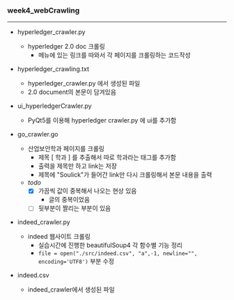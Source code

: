 ### week4_webCrawling
---

- hyperledger_crawler.py
  - hyperledger 2.0 doc 크롤링
    - 메뉴에 있는 링크를 따와서 각 페이지를 크롤링하는 코드작성  

- hyperledger_crawling.txt
  - hyperledger_crawler.py 에서 생성된 파일
  - 2.0 document의 본문이 담겨있음

- ui_hyperledgerCrawler.py
  - PyQt5를 이용해 hyperledger crawler.py 에 ui를 추가함


- go_crawler.go
  - 산업보안학과 페이지를 크롤링
    - 제목 [ 학과 ] 를 추출해서 따로 학과라는 태그를 추가함
    - 출력을 제목만 하고 link는 저장
    - 제목에 "Soulick"가 들어간 link만 다시 크롤링해서 본문 내용을 출력
  - _todo_
    - [x] 가끔씩 값이 중복해서 나오는 현상 있음
      - 글의 중복이었음
    - [ ] 뒷부분이 짤리는 부분이 있음

- indeed_crawler.py
  - indeed 웹사이트 크롤링
    - 실습시간에 진행한 beautifulSoup4 각 함수별 기능 정리
    - `file = open("./src/indeed.csv", "a",-1, newline="", encoding='UTF8')` 부분 수정


- indeed.csv
  - indeed_crawler에서 생성된 파일  
  
